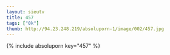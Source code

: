 ```yaml
--- 
layout: sieutv
title: 457
tags: ["0k"]
thumb: http://94.23.248.219/absoluporn-1/image/002/457.jpg
---
```

{% include absoluporn key="457" %} 
